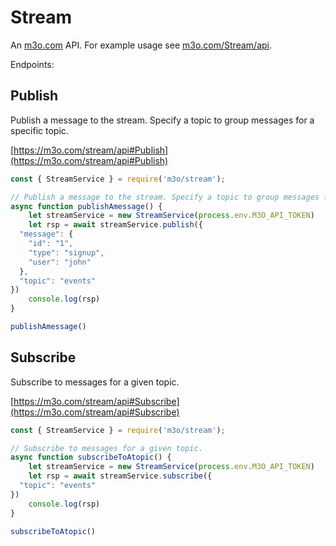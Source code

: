 # Stream

An [m3o.com](https://m3o.com) API. For example usage see [m3o.com/Stream/api](https://m3o.com/Stream/api).

Endpoints:

## Publish

Publish a message to the stream. Specify a topic to group messages for a specific topic.


[https://m3o.com/stream/api#Publish](https://m3o.com/stream/api#Publish)

```js
const { StreamService } = require('m3o/stream');

// Publish a message to the stream. Specify a topic to group messages for a specific topic.
async function publishAmessage() {
	let streamService = new StreamService(process.env.M3O_API_TOKEN)
	let rsp = await streamService.publish({
  "message": {
    "id": "1",
    "type": "signup",
    "user": "john"
  },
  "topic": "events"
})
	console.log(rsp)
}

publishAmessage()
```
## Subscribe

Subscribe to messages for a given topic.


[https://m3o.com/stream/api#Subscribe](https://m3o.com/stream/api#Subscribe)

```js
const { StreamService } = require('m3o/stream');

// Subscribe to messages for a given topic.
async function subscribeToAtopic() {
	let streamService = new StreamService(process.env.M3O_API_TOKEN)
	let rsp = await streamService.subscribe({
  "topic": "events"
})
	console.log(rsp)
}

subscribeToAtopic()
```
